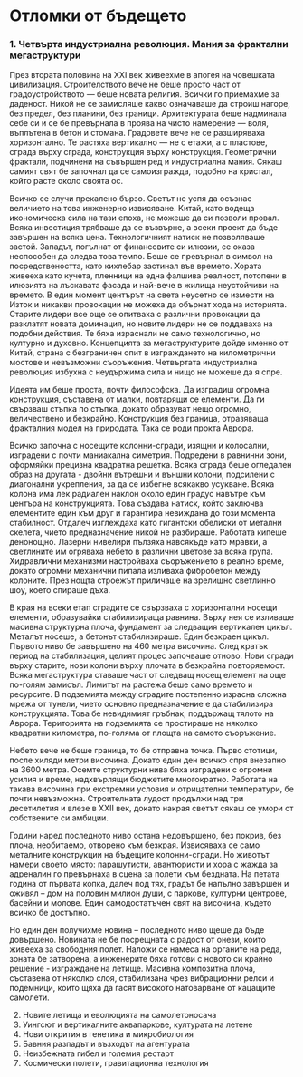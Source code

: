 # Отломки от бъдещето

### 1. Четвърта индустриална революция. Mания за фрактални мегаструктури

През втората половина на XXI век живеехме в апогея на човешката цивилизация. Строителството вече не беше просто част от градоустройството — беше новата религия. Всички го приемахме за даденост. Никой не се замисляше какво означаваше да строиш нагоре, без предел, без планини, без граници. Архитектурата беше надминала себе си и се бе превърнала в проява на чисто намерение — воля, въплътена в бетон и стомана. Градовете вече не се разширяваха хоризонтално. Те растяха вертикално — не с етажи, а с пластове, сграда върху сграда, конструкция върху конструкция. Геометрични фрактали, подчинени на съвършен ред и индустриална мания. Сякаш самият свят бе започнал да се самоизгражда, подобно на кристал, който расте около своята ос.

Всичко се случи прекалено бързо. Светът не успя да осъзнае величието на това инженерно извисяване. Китай, като водеща икономическа сила на тази епоха, не можеше да си позволи провал. Всяка инвестиция трябваше да се възвърне, а всеки проект да бъде завършен на всяка цена. Технологичният натиск не позволяваше застой. Западът, погълнат от финансовите си илюзии, се оказа неспособен да следва това темпо. Беше се превърнал в символ на посредствеността, като кихлебар застинал във времето. Хората живееха като кучета, пленници на една фалшива реалност, потопени в илюзията на лъскавата фасада и най-вече в жилища неустойчиви на времето. В един момент центърът на света неусетно се измести на Изток и никакви провокации не можеха да обърнат хода на историята. Старите лидери все още се опитваха с различни провокации да разклатят новата доминация, но новите лидери не се поддаваха на подобни действия. Те бяха израснали не само технологично, но културно и духовно.
Концепцията за мегаструктурите дойде именно от Китай, страна с безграничен опит в изграждането на километрични мостове и невъзможни съоръжения. Четвъртата индустриална революция избухна с неудържима сила и нищо не можеше да я спре.

Идеята им беше проста, почти философска. Да изградиш огромна конструкция, съставена от малки, повтарящи се елементи. Да ги свързваш стъпка по стъпка, докато образуват нещо огромно, величествено и безкрайно. Конструкция без граница, отразяващa фракталния модел на природата. Така се роди прокта Аврора.

Всичко започна с носещите колонни-сгради, изящни и колосални, изградени с почти маниакална симетрия. Подредени в равнинни зони, оформяйки прецизна квадратна решетка. Всяка сграда беше огледален образ на другата - двойни вътрешни и външни колони, подсилени с диагонални укрепления, за да се избегне всякакво усукване. Всяка колона има лек радиален наклон около един градус навътре към центъра на конструкцията. Това създава натиск, който заключва елементите един към друг и гарантира невиждана до този момента стабилност. Отдалеч изглеждаха като гигантски обелиски от метални скелета, чието предназначение никой не разбираше.
Работата кипеше денонощно. Лазерни нивелири пълзяха навсякъде като мравки, а светлините им огряваха небето в различни цветове за всяка група. Хидравлични механизми настройваха съоръжението в реално време, докато огромни механични пипала изливаха фибробетон между колоните. През нощта строежът приличаше на зрелищно светлинно шоу, което спираше дъха.

В края на всеки етап сградите се свързваха с хоризонтални носещи елементи, образувайки стабилизираща равнина. Върху нея се изливаше масивна структурна плоча, фундамент за следващия вертикален цикъл. Металът носеше, а бетонът стабилизираше. Един безкраен цикъл. Първото ниво бе завършено на 460 метра височина. След кратък период на стабилизация, целият процес започваше отново. Нови сгради върху старите, нови колони върху плочата в безкрайна повторяемост. Всяка мегаструктура ставаше част от следващ носещ елемент на още по-голям замисъл. Лимитът на растежа беше само времето и ресурсите. В подземията между сградите постепенно израсна сложна мрежа от тунели, чието основно предназначение е да стабилизира конструкцията. Това бе невидимият гръбнак, поддържащ тялото на Аврора. Територията на подземията се простираше на няколко квадратни километра, по-голяма от площта на самото съоръжение.

Небето вече не беше граница, то бе отправна точка. Първо стотици, после хиляди метри височина. Докато един ден всичко спря внезапно на 3600 метра. Осемте структурни нива бяха изградени с огромни усилия и време, надхвърлящи бюджетите многократно. Работата на такава височина при екстремни условия и отрицателни температури, бе почти невъзможна. Строителната лудост продължи над три десетилетия и влезе в XXII век, докато накрая светът сякаш се умори от собствените си амбиции.

Години наред последното ниво остана недовършено, без покрив, без плоча, необитаемо, отворено към безкрая. Извисяваха се само металните конструкции на бъдещите колонни-сгради. Но животът намери своето място: парашутисти, авантюристи и хора с жажда за адреналин го превърнаха в сцена за полети към бездната. На петата година от първата копка, далеч под тях, градът бе напълно завършен и оживял – дом на половин милион души, с паркове, културни центрове, басейни и молове. Един самодостатъчен свят на височина, където всичко бе достъпно.

Но един ден получихме новина – последното ниво щеше да бъде довършено. Новината не бе посрещната с радост от онези, които живееха за свободния полет. Наложи се намеса на органите на реда, зоната бе затворена, а инженерите бяха готови с новото си крайно решение - изграждане на летище. Масивна композитна плоча, съставена от няколко слоя, стабилизана чрез вибрационни релси и подемници, които щяха да гасят високото натоварване от кацащите самолети.

2. Новите летища и еволюцията на самолетоносача
3. Уингсют и вертикалните аквапаркове, културата на летене
4. Нови открития в генетика и микробиология
5. Бавния разпадът и възходът на агентурата
6. Неизбежната гибел и големия рестарт
7. Космически полети, гравитационна технология
